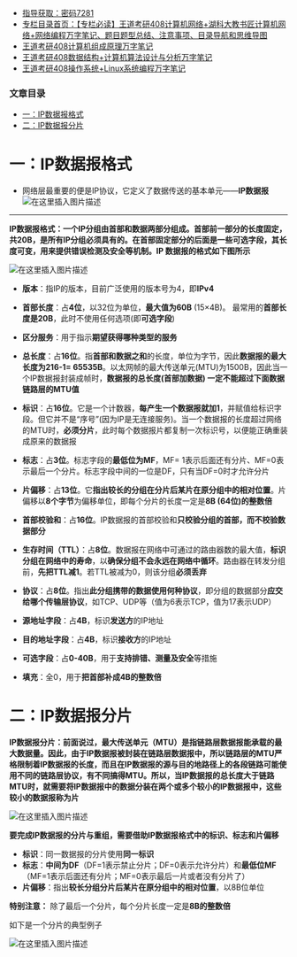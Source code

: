  

- [指导获取：密码7281](https://url18.ctfile.com/f/22722418-803125355-edf378)
- [专栏目录首页：【专栏必读】王道考研408计算机网络+湖科大教书匠计算机网络+网络编程万字笔记、题目题型总结、注意事项、目录导航和思维导图](https://zhangxing-tech.blog.csdn.net/article/details/125668174)
- [王道考研408计算机组成原理万字笔记](https://zhangxing-tech.blog.csdn.net/article/details/120664162?spm=1001.2014.3001.5502)
- [王道考研408数据结构+计算机算法设计与分析万字笔记](https://blog.csdn.net/qq_39183034/article/details/121501138?spm=1001.2014.3001.5501)
- [王道考研408操作系统+Linux系统编程万字笔记](https://zhangxing-tech.blog.csdn.net/article/details/121004242?spm=1001.2014.3001.5502)

### 文章目录

- [一：IP数据报格式](#IP_10)
- [二：IP数据报分片](#IP_40)

# 一：IP数据报格式

- 网络层最重要的便是IP协议，它定义了数据传送的基本单元——**IP数据报**  
  ![在这里插入图片描述](https://ziquyun.com/main/csdn/img?url=https%3A%2F%2Fimg-blog.csdnimg.cn%2F51fdab54eaf342f99ca650ef8e9f4823.png&rfUrl=https%3A%2F%2Fzhangxing-tech.blog.csdn.net%2Farticle%2Fdetails%2F125284942)

---

**IP数据报格式：一个IP分组由首部和数据两部分组成。首部前一部分的长度固定，共20B，是所有IP分组必须具有的。在首部固定部分的后面是一些可选字段，其长度可变，用来提供错误检测及安全等机制。IP 数据报的格式如下图所示**

![在这里插入图片描述](https://ziquyun.com/main/csdn/img?url=https%3A%2F%2Fimg-blog.csdnimg.cn%2F4f257ea0a8884c82a395b6a76ade53a0.png&rfUrl=https%3A%2F%2Fzhangxing-tech.blog.csdn.net%2Farticle%2Fdetails%2F125284942)

- **版本**：指IP的版本，目前广泛使用的版本号为4，即**IPv4**

- **首部长度**：占**4位**，以32位为单位，**最大值为60B** \(15×4B\)。 最常用的**首部长度是20B**，此时不使用任何选项\(即**可选字段**\)

- **区分服务**：用于指示**期望获得哪种类型的服务**

- **总长度**：占**16位**。指**首部和数据之和**的长度，单位为字节，因此**数据报的最大长度为216\-1= 65535B**。以太网帧的最大传送单元\(MTU\)为1500B，因此当一个IP数据报封装成帧时，**数据报的总长度\(首部加数据\) 一定不能超过下面数据链路层的MTU值**

- **标识**：占**16位**。它是一个计数器，**每产生一个数据报就加1**，并赋值给标识字段。但它并不是“序号”\(因为IP是无连接服务\)。当一个数据报的长度超过网络的MTU时，**必须分片**，此时每个数据报片都复制一次标识号，以便能正确重装成原来的数据报

- **标志**：占**3位**。标志字段的**最低位为MF**，MF= 1表示后面还有分片、MF=0表示最后一个分片。标志字段中间的一位是DF，只有当DF=0时才允许分片

- **片偏移**：占**13位**。它**指出较长的分组在分片后某片在原分组中的相对位置**。片偏移以**8个字节**为偏移单位，即每个分片的长度一定是**8B \(64位\)的整数倍**

- **首部校验和**：占**16位**。IP数据报的首部校验和**只校验分组的首部，而不校验数据部分**

- **生存时间（TTL）**：占**8位**。数据报在网络中可通过的路由器数的最大值，**标识分组在网络中的寿命**，以**确保分组不会永远在网络中循环**。路由器在转发分组前，**先把TTL减1**。若TTL被减为0，则该分组**必须丢弃**

- **协议**：占**8位**。指出**此分组携带的数据使用何种协议**，即分组的数据部分**应交给哪个传输层协议**，如TCP、UDP等（值为6表示TCP，值为17表示UDP）

- **源地址字段**：占**4B**，标识**发送方**的IP地址

- **目的地址字段**：占**4B**，标识**接收方**的IP地址

- **可选字段**：占**0-40B**，用于**支持排错、测量及安全**等措施

- **填充**：全0，用于**把首部补成4B的整数倍**

# 二：IP数据报分片

**IP数据报分片：前面说过，最大传送单元（MTU）是指链路层数据报能承载的最大数据量。因此，由于IP数据报被封装在链路层数据报中，所以链路层的MTU严格限制着IP数据报的长度，而且在IP数据报的源与目的地路径上的各段链路可能使用不同的链路层协议，有不同搞得MTU。所以，当IP数据报的总长度大于链路MTU时，就需要将IP数据报中的数据分装在两个或多个较小的IP数据报中，这些较小的数据报称为片**

![在这里插入图片描述](https://ziquyun.com/main/csdn/img?url=https%3A%2F%2Fimg-blog.csdnimg.cn%2F01984eb5bc3244a38e92668d778784e1.png&rfUrl=https%3A%2F%2Fzhangxing-tech.blog.csdn.net%2Farticle%2Fdetails%2F125284942)

**要完成IP数据报的分片与重组，需要借助IP数据报格式中的标识、标志和片偏移**

- **标识**：同一数据报的分片使用**同一标识**
- **标志**：**中间为DF**（DF=1表示禁止分片；DF=0表示允许分片）和**最低位MF**（MF=1表示后面还有分片；MF=0表示最后一片或者没有分片了）
- **片偏移**：指出**较长分组分片后某片在原分组中的相对位置**，以8B位单位

**特别注意：** 除了最后一个分片，每个分片长度一定是**8B的整数倍**

如下是一个分片的典型例子

![在这里插入图片描述](https://ziquyun.com/main/csdn/img?url=https%3A%2F%2Fimg-blog.csdnimg.cn%2F13e9746918104c148f1e9e3408d2772c.png&rfUrl=https%3A%2F%2Fzhangxing-tech.blog.csdn.net%2Farticle%2Fdetails%2F125284942)